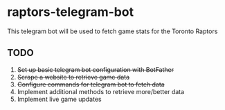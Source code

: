# raptors-telegram-bot

This telegram bot will be used to fetch game stats for the Toronto Raptors

## TODO

1. ~~Set up basic telegram bot configuration with BotFather~~
2. ~~Scrape a website to retrieve game data~~
3. ~~Configure commands for telegram bot to fetch data~~
4. Implement additional methods to retrieve more/better data
5. Implement live game updates